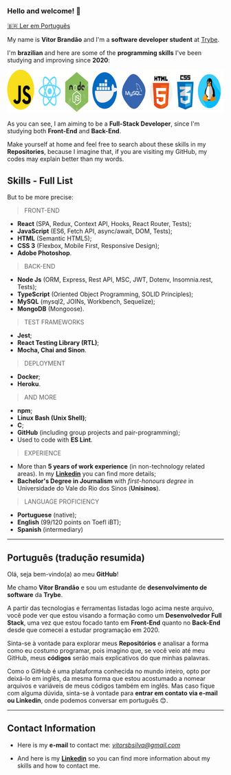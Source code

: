 ### Hello and welcome! 👋 
[:brazil: Ler em Português](#português-tradução-resumida) 

My name is **Vitor Brandão** and I'm a **software developer student** at [Trybe](https://www.betrybe.com/). 

I'm **brazilian** and here are some of the **programming skills** I've been studying and improving since **2020**:

<img src="my-skills-template.png" alt="my-skills" width="700" height="100" />

As you can see, I am aiming to be a **Full-Stack Developer**, since I'm studying both **Front-End** and **Back-End**. 

Make yourself at home and feel free to search about these skills in my **Repositories**, because I imagine that, if you are visiting my GitHub, my codes may explain better than my words. 

Skills - Full List
---------

But to be more precise:

> FRONT-END
- **React** (SPA, Redux, Context API, Hooks, React Router, Tests);
- **JavaScript** (ES6, Fetch API, async/await, DOM, Tests);
- **HTML** (Semantic HTML5);
- **CSS 3** (Flexbox, Mobile First, Responsive Design);
- **Adobe Photoshop**.


> BACK-END
- **Node Js** (ORM, Express, Rest API, MSC, JWT, Dotenv, Insomnia.rest, Tests);
- **TypeScript** (Oriented Object Programming, SOLID Principles);
- **MySQL** (mysql2, JOINs, Workbench, Sequelize);
- **MongoDB** (Mongoose).


> TEST FRAMEWORKS
- **Jest**;
- **React Testing Library (RTL)**;
- **Mocha, Chai and Sinon**.


> DEPLOYMENT
- **Docker**;
- **Heroku**.

> AND MORE
- **npm**;
- **Linux Bash (Unix Shell)**;
- **C**;
- **GitHub** (including group projects and pair-programming);
- Used to code with **ES Lint**.

> EXPERIENCE
- More than **5 years of work experience** (in non-technology related areas). In my **[Linkedin](https://www.linkedin.com/in/vitorbrandao-silva/)** you can find more details;
- **Bachelor's Degree in Journalism** with *first-honours degree* in Universidade do Vale do Rio dos Sinos (**Unisinos**).

> LANGUAGE PROFICIENCY
- **Portuguese** (native);
- **English** (99/120 points on Toefl iBT);
- **Spanish** (intermediary)

---
## Português (tradução resumida) 

Olá, seja bem-vindo(a) ao meu **GitHub**!

Me chamo **Vitor Brandão** e sou um estudante de **desenvolvimento de software** da **Trybe**.

A partir das tecnologias e ferramentas listadas logo acima neste arquivo, você pode ver que estou visando a formação como um **Desenvolvedor Full Stack**, uma vez que estou focado tanto em **Front-End** quanto no **Back-End** desde que comecei a estudar programação em 2020. 

Sinta-se à vontade para explorar meus **Repositórios** e analisar a forma como eu costumo programar, pois imagino que, se você veio até meu GitHub, meus **códigos** serão mais explicativos do que minhas palavras. 

Como o GitHub é uma plataforma conhecida no mundo inteiro, opto por deixá-lo em inglês, da mesma forma que estou acostumado a nomear arquivos e variáveis de meus códigos também em inglês. Mas caso fique com alguma dúvida, sinta-se à vontade para **entrar em contato via e-mail ou Linkedin**, onde podemos conversar em português :blush:.

---

Contact Information
---------

* Here is my **e-mail** to contact me: *vitorsbsilva@gmail.com*

* And here is my **[Linkedin](https://www.linkedin.com/in/vitorbrandao-silva/)** so you can find more information about my skills and how to contact me.  
